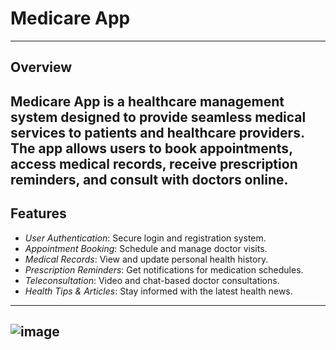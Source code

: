 # Medicare App
---
## Overview
Medicare App is a healthcare management system designed to provide seamless medical services to patients and healthcare providers. The app allows users to book appointments, access medical records, receive prescription reminders, and consult with doctors online.
---
## Features
- *User Authentication*: Secure login and registration system.
- *Appointment Booking*: Schedule and manage doctor visits.
- *Medical Records*: View and update personal health history.
- *Prescription Reminders*: Get notifications for medication schedules.
- *Teleconsultation*: Video and chat-based doctor consultations.
- *Health Tips & Articles*: Stay informed with the latest health news.
---
![image](image.png)
---